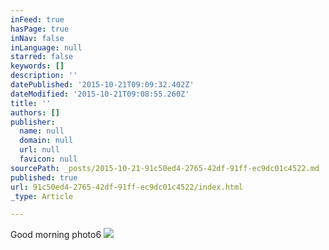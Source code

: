 ```yaml
---
inFeed: true
hasPage: true
inNav: false
inLanguage: null
starred: false
keywords: []
description: ''
datePublished: '2015-10-21T09:09:32.402Z'
dateModified: '2015-10-21T09:08:55.260Z'
title: ''
authors: []
publisher:
  name: null
  domain: null
  url: null
  favicon: null
sourcePath: _posts/2015-10-21-91c50ed4-2765-42df-91ff-ec9dc01c4522.md
published: true
url: 91c50ed4-2765-42df-91ff-ec9dc01c4522/index.html
_type: Article

---
```

Good morning photo6
![](https://the-grid-user-content.s3-us-west-2.amazonaws.com/90d8398b-a55c-4261-b730-c4d927a4ec81.JPG)